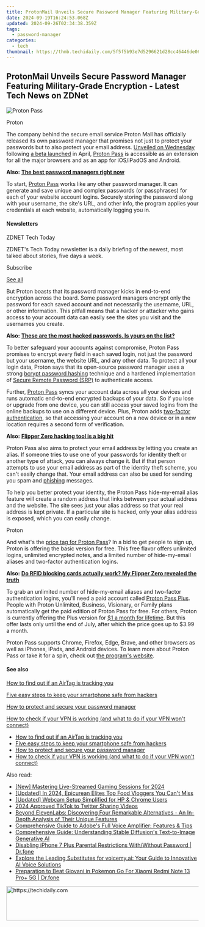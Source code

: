 ```yaml
---
title: ProtonMail Unveils Secure Password Manager Featuring Military-Grade Encryption - Latest Tech News on ZDNet
date: 2024-09-19T16:24:53.068Z
updated: 2024-09-26T02:34:38.359Z
tags:
  - password-manager
categories:
  - tech
thumbnail: https://thmb.techidaily.com/5f5f5b93e7d5296621d28cc46446de06ad76f2671bd83441f8c16419df01fcdb.jpg
---
```


## ProtonMail Unveils Secure Password Manager Featuring Military-Grade Encryption - Latest Tech News on ZDNet

![Proton Pass](https://www.zdnet.com/a/img/resize/3b98ee5cbce3fa5c920c6c4c111b570bb1b312a6/2023/06/29/34d59b7e-eeaf-4d39-84d2-dca4fc34dce0/figure-top-proton-officially-launches-password-manager-with-end-to-end-encryption.jpg?auto=webp&precrop=1500,750,x0,y0&width=1280)

Proton

The company behind the secure email service Proton Mail has officially released its own password manager that promises not just to protect your passwords but to also protect your email address. [Unveiled on Wednesday](https://proton.me/blog/proton-pass-launch) following [a beta launched](https://www.zdnet.com/article/proton-unveils-new-password-manager-with-end-to-end-encryption-for-all-data/) in April, [Proton Pass](https://www.anrdoezrs.net/links/9041660/type/dlg/sid/zd-%5F%5FCOM%5FCLICK%5FID%5F%5F-dtp/https://proton.me/pass) is accessible as an extension for all the major browsers and as an app for iOS/iPadOS and Android.

**Also:** [**The best password managers right now**](https://www.zdnet.com/article/best-password-manager/)

To start, [Proton Pass](https://account.proton.me/pass/signup?product=pass&language=en) works like any other password manager. It can generate and save unique and complex passwords (or passphrases) for each of your website account logins. Securely storing the password along with your username, the site's URL, and other info, the program applies your credentials at each website, automatically logging you in.

#### Newsletters

ZDNET Tech Today

ZDNET's Tech Today newsletter is a daily briefing of the newest, most talked about stories, five days a week.

 Subscribe

[See all](https://www.zdnet.com/newsletters/)

But Proton boasts that its password manager kicks in end-to-end encryption across the board. Some password managers encrypt only the password for each saved account and not necessarily the username, URL, or other information. This pitfall means that a hacker or attacker who gains access to your account data can easily see the sites you visit and the usernames you create.

**Also:** [**These are the most hacked passwords. Is yours on the list?**](https://www.zdnet.com/article/these-are-the-most-hacked-passwords-is-yours-on-the-list/)

To better safeguard your accounts against compromise, Proton Pass promises to encrypt every field in each saved login, not just the password but your username, the website URL, and any other data. To protect all your login data, Proton says that its open-source password manager uses a strong [bcrypt password hashing](https://auth0.com/blog/hashing-in-action-understanding-bcrypt/) technique and a hardened implementation of [Secure Remote Password (SRP)](https://proton.me/blog/encrypted-email-authentication) to authenticate access.

Further, [Proton Pass](https://account.proton.me/pass/signup?product=pass&language=en) syncs your account data across all your devices and runs automatic end-to-end encrypted backups of your data. So if you lose or upgrade from one device, you can still access your saved logins from the online backups to use on a different device. Plus, Proton adds [two-factor authentication](https://www.zdnet.com/article/better-than-the-best-password-how-to-use-2fa-to-improve-your-security/), so that accessing your account on a new device or in a new location requires a second form of verification.

**Also:** [**Flipper Zero hacking tool is a big hit**](https://www.zdnet.com/article/flipper-zero-hacking-tool-is-a-big-hit/)

Proton Pass also aims to protect your email address by letting you create an alias. If someone tries to use one of your passwords for identity theft or another type of attack, you can always change it. But if that person attempts to use your email address as part of the identity theft scheme, you can't easily change that. Your email address can also be used for sending you spam and [phishing](https://www.zdnet.com/article/what-is-phishing-how-to-protect-yourself-from-scam-emails-and-more/) messages.

To help you better protect your identity, the Proton Pass hide-my-email alias feature will create a random address that links between your actual address and the website. The site sees just your alias address so that your real address is kept private. If a particular site is hacked, only your alias address is exposed, which you can easily change.

Proton

And what's the [price tag for Proton Pass](https://account.proton.me/pass/signup?product=pass&language=en)? In a bid to get people to sign up, Proton is offering the basic version for free. This free flavor offers unlimited logins, unlimited encrypted notes, and a limited number of hide-my-email aliases and two-factor authentication logins.

**Also:** [**Do RFID blocking cards actually work? My Flipper Zero revealed the truth**](https://www.zdnet.com/article/do-rfid-blocking-cards-actually-work-my-flipper-zero-revealed-the-truth/)

To grab an unlimited number of hide-my-email aliases and two-factor authentication logins, you'll need a paid account called [Proton Pass Plus](https://account.proton.me/pass/signup?product=pass&language=en). People with Proton Unlimited, Business, Visionary, or Family plans automatically get the paid edition of Proton Pass for free. For others, Proton is currently offering the Plus version for [$1 a month for lifetime](https://account.proton.me/pass/signup?product=pass&language=en). But this offer lasts only until the end of July, after which the price goes up to $3.99 a month.

Proton Pass supports Chrome, Firefox, Edge, Brave, and other browsers as well as iPhones, iPads, and Android devices. To learn more about Proton Pass or take it for a spin, check out [the program's website](https://proton.me/pass).

#### See also

[How to find out if an AirTag is tracking you](https://www.zdnet.com/article/how-to-find-out-if-an-airtag-is-tracking-you/ "How to find out if an AirTag is tracking you")

[Five easy steps to keep your smartphone safe from hackers](https://www.zdnet.com/article/five-easy-steps-to-keep-your-smartphone-safe-from-hackers/ "Five easy steps to keep your smartphone safe from hackers")

[How to protect and secure your password manager](https://www.zdnet.com/article/how-to-protect-and-secure-your-password-manager/ "How to protect and secure your password manager")

[How to check if your VPN is working (and what to do if your VPN won't connect)](https://www.zdnet.com/article/how-to-check-if-your-vpn-is-working-and-what-to-do-if-your-vpn-wont-connect/ "How to check if your VPN is working (and what to do if your VPN won't connect)")

* [How to find out if an AirTag is tracking you](https://www.zdnet.com/article/how-to-find-out-if-an-airtag-is-tracking-you/ "How to find out if an AirTag is tracking you")
* [Five easy steps to keep your smartphone safe from hackers](https://www.zdnet.com/article/five-easy-steps-to-keep-your-smartphone-safe-from-hackers/ "Five easy steps to keep your smartphone safe from hackers")
* [How to protect and secure your password manager](https://www.zdnet.com/article/how-to-protect-and-secure-your-password-manager/ "How to protect and secure your password manager")
* [How to check if your VPN is working (and what to do if your VPN won't connect)](https://www.zdnet.com/article/how-to-check-if-your-vpn-is-working-and-what-to-do-if-your-vpn-wont-connect/ "How to check if your VPN is working (and what to do if your VPN won't connect)")

<ins class="adsbygoogle"
     style="display:block"
     data-ad-format="autorelaxed"
     data-ad-client="ca-pub-7571918770474297"
     data-ad-slot="1223367746"></ins>

<ins class="adsbygoogle"
     style="display:block"
     data-ad-client="ca-pub-7571918770474297"
     data-ad-slot="8358498916"
     data-ad-format="auto"
     data-full-width-responsive="true"></ins>

<span class="atpl-alsoreadstyle">Also read:</span>
<div><ul>
<li><a href="https://visual-screen-recording.techidaily.com/new-mastering-live-streamed-gaming-sessions-for-2024/"><u>[New] Mastering Live-Streamed Gaming Sessions for 2024</u></a></li>
<li><a href="https://facebook-video-footage.techidaily.com/updated-in-2024-epicurean-elites-top-food-vloggers-you-cant-miss/"><u>[Updated] In 2024, Epicurean Elites Top Food Vloggers You Can't Miss</u></a></li>
<li><a href="https://desktop-recording.techidaily.com/updated-webcam-setup-simplified-for-hp-and-chrome-users/"><u>[Updated] Webcam Setup Simplified for HP & Chrome Users</u></a></li>
<li><a href="https://twitter-videos.techidaily.com/2024-approved-tiktok-to-twitter-sharing-videos/"><u>2024 Approved TikTok to Twitter Sharing Videos</u></a></li>
<li><a href="https://app-tips.techidaily.com/beyond-elevenlabs-discovering-four-remarkable-alternatives-an-in-depth-analysis-of-their-unique-features/"><u>Beyond ElevenLabs: Discovering Four Remarkable Alternatives - An In-Depth Analysis of Their Unique Features</u></a></li>
<li><a href="https://app-tips.techidaily.com/comprehensive-guide-to-adobes-full-voice-amplifier-features-and-tips/"><u>Comprehensive Guide to Adobe's Full Voice Amplifier: Features & Tips</u></a></li>
<li><a href="https://app-tips.techidaily.com/comprehensive-guide-understanding-stable-diffusions-text-to-image-generative-ai/"><u>Comprehensive Guide: Understanding Stable Diffusion's Text-to-Image Generative AI</u></a></li>
<li><a href="https://iphone-unlock.techidaily.com/disabling-iphone-7-plus-parental-restrictions-withwithout-password-drfone-by-drfone-ios/"><u>Disabling iPhone 7 Plus Parental Restrictions With/Without Password | Dr.fone</u></a></li>
<li><a href="https://app-tips.techidaily.com/explore-the-leading-substitutes-for-voicemyai-your-guide-to-innovative-ai-voice-solutions/"><u>Explore the Leading Substitutes for voicemy.ai: Your Guide to Innovative AI Voice Solutions</u></a></li>
<li><a href="https://android-pokemon-go.techidaily.com/preparation-to-beat-giovani-in-pokemon-go-for-xiaomi-redmi-note-13-proplus-5g-drfone-by-drfone-virtual-android/"><u>Preparation to Beat Giovani in Pokemon Go For Xiaomi Redmi Note 13 Pro+ 5G | Dr.fone</u></a></li>
</ul></div>

<!-- affiliate ads begin -->
<a href="https://ephamedtechinc.pxf.io/c/5597632/2136626/26400" target="_top" id="2136626">
  <img src="//a.impactradius-go.com/display-ad/26400-2136626" border="0" alt="https://techidaily.com" width="728" height="90"/>
</a>
<img height="0" width="0" src="https://ephamedtechinc.pxf.io/i/5597632/2136626/26400" style="position:absolute;visibility:hidden;" border="0" />
<!-- affiliate ads end -->


